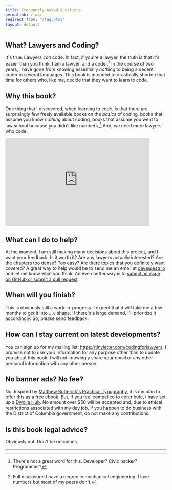 ```yaml
---
title: Frequently Asked Questions
permalink: /faq/
redirect_from: "/faq.html"
layout: default
---
```


## What? Lawyers and Coding?

It's true. Lawyers *can* code. In fact, if you're a lawyer, the truth is that it's easier than you think. I am a lawyer, and a coder.[^1] In the course of two years, I have gone from knowing essentially *nothing* to being a decent coder in several languages. This book is intended to drastically shorten that time for others who, like me, decide that they want to learn to code.

## Why this book?

One thing that I discovered, when learning to code, is that there are surprisingly few freely available books on the *basics* of coding, books that assume you know *nothing* about coding, books that assume you went to law school because you didn't like numbers.[^2] And, we need more lawyers who code.

<div class="text-center">
<iframe id="Sandman Lecture" frameborder="0" allowfullscreen="" style="width:450px;height:275px;" src="https://suensemble.suffolk.edu/app/plugin/embed.aspx?ID=haHIpy_nR0CaMJomLUGlpg&displayTitle=false&startTime=0&autoPlay=false&hideControls=false&showCaptions=false&width=450&height=254&displaySharing=false"></iframe>

<p><http://www.abajournal.com/news/article/lawyers_and_developers_take_part_in_inaugural_hackcess_to_justice_legal_hac/></p>

</div>

## What can I do to help?

At the moment, I am still making many decisions about this project, and I want your feedback. Is it worth it? Are any lawyers actually interested? Are the chapters too dense? Too easy? Are there topics that you definitely want covered? A great way to help would be to send me an email at <dave@esq.io> and let me know what you think. An even better way is to [submit an issue on GitHub or submit a pull request](https://github.com/vzvenyach/codingforlawyers/issues).

## When will you finish?

This is obviously still a work-in-progress. I expect that it will take me a few months to get it into `1.0` shape. If there's a large demand, I'll prioritize it accordingly. So, please send feedback.

## How can I stay current on latest developments?

You can sign up for my mailing list: <https://tinyletter.com/codingforlawyers>. I promise not to use your information for any purpose other than to update you about this book. I will not knowingly share your email or any other personal information with any other person.

## No banner ads? No fee?

No. Inspired by [Matthew Butterick's Practical Typography](http://practicaltypography.com), it is my plan to offer this as a free ebook. But, if you feel compelled to contribute, I have set up a [Dwolla Hub](https://www.dwolla.com/hub/esqio). No amount over $50 will be accepted and, due to ethical restrictions associated with my day job, if you happen to do business with the District of Columbia government, do not make any contributions.

## Is this book legal advice?

Obviously not. Don't be ridiculous.

***

[^1]: There's not a great word for this. Developer? Civic hacker? Programmer?

[^2]: Full disclosure: I have a degree in mechanical engineering. I love numbers but most of my peers don't.  
